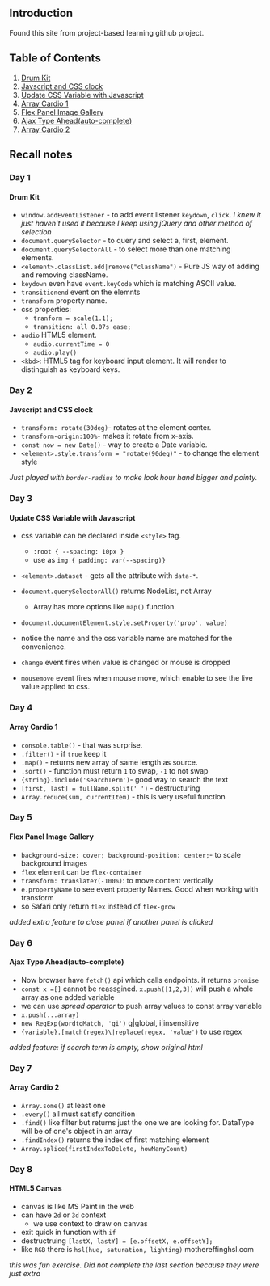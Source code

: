 ## Introduction ##
Found this site from project-based learning github project. 


## Table of Contents ##
1. [Drum Kit](#day-1)
1. [Javscript and CSS clock ](#day-2)
1. [Update CSS Variable with Javascript ](#day-3)
1. [Array Cardio 1 ](#day-4)
1. [Flex Panel Image Gallery ](#day-5)
1. [Ajax Type Ahead(auto-complete)](#day-6)
1. [Array Cardio 2 ](#day-7)

## Recall notes ##

### Day 1 ###
#### Drum Kit ####
+ `window.addEventListener` - to add event listener `keydown`, `click`. _I knew it just haven't used it because I keep using jQuery and other method of selection_
+ `document.querySelector` - to query and select a, first, element.
+ `document.querySelectorAll` - to select more than one matching elements.
+ `<element>.classList.add|remove("className")` - Pure JS way of adding and removing className.
+ `keydown` even have `event.keyCode` which is matching ASCII value.
+ `transitionend` event on the elemnts
+ `transform` property name.
+ css properties: 
    - `tranform = scale(1.1);`
    - `transition: all 0.07s ease;`
+ `audio` HTML5 element.
    - `audio.currentTime = 0`
    - `audio.play()`
+ `<kbd>`: HTML5 tag for keyboard input element. It will render to distinguish as keyboard keys.

### Day 2 ###
#### Javscript and CSS clock ####
+ `transform: rotate(30deg)`- rotates at the element center.
+ `transform-origin:100%`- makes it rotate from x-axis.
+ `const now = new Date()` - way to create a Date variable.
+ `<element>.style.transform = "rotate(90deg)"` - to change the element style

_Just played with `border-radius` to make look hour hand bigger and pointy._


### Day 3 ###
#### Update CSS Variable with Javascript ####
+ css variable can be declared inside `<style>` tag.
    - `:root { --spacing: 10px } `
    - use as ` img { padding: var(--spacing)} `
+ `<element>.dataset` - gets all the attribute with `data-*`.
+ `document.querySelectorAll()` returns NodeList, not Array
    - Array has more options like `map()` function.

+ `document.documentElement.style.setProperty('prop', value)`  
+ notice the name and the css variable name are matched for the convenience.
+ `change` event fires when value is changed or mouse is dropped
+ `mousemove` event fires when mouse move, which enable to see the live value applied to css.


### Day 4 ###

#### Array Cardio 1 ####
+ `console.table()` - that was surprise.
+ `.filter()` - if `true` keep it
+ `.map()` - returns new array of same length as source.
+ `.sort()` - function must return `1` to swap, `-1` to not swap
+ `{string}.include('searchTerm')`- good way to search the text
+ `[first, last] = fullName.split(' ')` - destructuring 
+ `Array.reduce(sum, currentItem)` - this is very useful function

### Day 5 ###

#### Flex Panel Image Gallery ####
+ `background-size: cover; background-position: center;`- to scale background images
+ `flex` element can be  `flex-container`
+ `transform: translateY(-100%)`: to move content vertically
+ `e.propertyName` to see event property Names. Good when working with transform
+ so Safari only return `flex` instead of `flex-grow`

_added extra feature to close panel if another panel is clicked_


### Day 6 ###

#### Ajax Type Ahead(auto-complete) ####

+ Now browser have `fetch()` api which calls endpoints. it returns `promise`
+ `const x =[]` cannot be reassgined. `x.push([1,2,3])` will push a whole array as one added variable
+ we can use _spread operator_ to push array values to const array variable
+ `x.push(...array)`
+ `new RegExp(wordtoMatch, 'gi')` g|global, i|insensitive
+ `{variable}.[match(regex)\|replace(regex, 'value')` to use regex

_added feature: if search term is empty, show original html_

### Day 7 ###
#### Array Cardio 2 ####
+ `Array.some()` at least one 
+ `.every()` all must satisfy condition
+ `.find()` like filter but returns just the one we are looking for.   DataType will be of one's object in an array
+ `.findIndex()` returns the index of first matching element
+ `Array.splice(firstIndexToDelete, howManyCount)`


### Day 8 ###
#### HTML5 Canvas ####
+ canvas is like MS Paint in the web
+ can have `2d` or `3d` context
    - we use context to draw on canvas
+ exit quick in function with `if`
+ destructruing `[lastX, lastY] = [e.offsetX, e.offsetY];`
+ like `RGB` there is `hsl(hue, saturation, lighting)` mothereffinghsl.com

_this was fun exercise. Did not complete the last section because they were just extra_